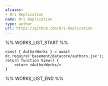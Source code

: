 ```yaml
---
aliases:
- Ori Replication
name: Ori Replication
type: author
url: https://github.com/Ori-Replication
---
```



%% WORKS_LIST_START %%

```datacorejsx
const { AuthorWorks } = await dc.require('basement/datacore/authors.jsx');
return function View() {
    return <AuthorWorks/>
}
```
%% WORKS_LIST_END %%